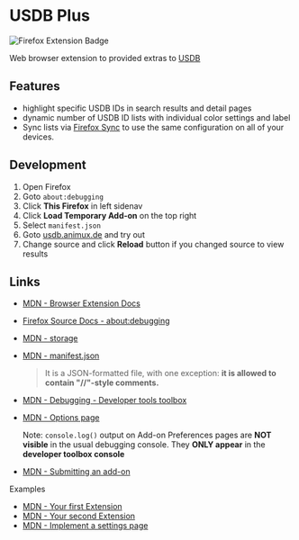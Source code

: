 # USDB Plus

![Firefox Extension Badge](https://img.shields.io/badge/Mozilla_Firefox-Mozilla_Firefox_Webbrowser?logo=firefoxbrowser&color=%2300539F)

Web browser extension to provided extras to [USDB](https://usdb.animux.de)

## Features

- highlight specific USDB IDs in search results and detail pages
- dynamic number of USDB ID lists with individual color settings and label
- Sync lists via [Firefox Sync](https://www.mozilla.org/de/firefox/sync/) to use the same configuration on all of your devices.

## Development

1. Open Firefox
2. Goto `about:debugging`
3. Click __This Firefox__ in left sidenav
4. Click __Load Temporary Add-on__ on the top right
5. Select `manifest.json`
6. Goto [usdb.animux.de](usdb.animux.de) and try out
7. Change source and click __Reload__ button if you changed source to view results

## Links

- [MDN - Browser Extension Docs](https://developer.mozilla.org/en-US/docs/Mozilla/Add-ons/WebExtensions)
- [Firefox Source Docs - about:debugging](https://firefox-source-docs.mozilla.org/devtools-user/about_colon_debugging/index.html)
- [MDN - storage](https://developer.mozilla.org/en-US/docs/Mozilla/Add-ons/WebExtensions/API/storage)
- [MDN - manifest.json](https://developer.mozilla.org/en-US/docs/Mozilla/Add-ons/WebExtensions/manifest.json)
  
  > It is a JSON-formatted file, with one exception: __it is allowed to contain "//"-style comments.__

- [MDN - Debugging - Developer tools toolbox](https://extensionworkshop.com/documentation/develop/debugging/#developer-tools-toolbox)
- [MDN - Options page](https://developer.mozilla.org/en-US/docs/Mozilla/Add-ons/WebExtensions/user_interface/Options_pages)

  Note: `console.log()` output on Add-on Preferences pages are __NOT visible__ in the usual debugging console. They __ONLY appear__ in the __developer toolbox console__

- [MDN - Submitting an add-on](https://extensionworkshop.com/documentation/publish/submitting-an-add-on/)

Examples

- [MDN - Your first Extension](https://developer.mozilla.org/en-US/docs/Mozilla/Add-ons/WebExtensions/Your_first_WebExtension)
- [MDN - Your second Extension](https://developer.mozilla.org/en-US/docs/Mozilla/Add-ons/WebExtensions/Your_second_WebExtension)
- [MDN - Implement a settings page](https://developer.mozilla.org/en-US/docs/Mozilla/Add-ons/WebExtensions/Implement_a_settings_page)